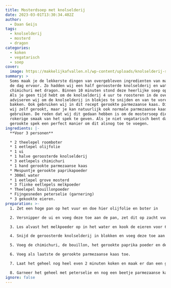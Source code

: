 ```yaml
---
title: Mosterdsoep met knolselderij
date: 2023-03-01T13:30:34.402Z
author:
  - Daan Geijs
tags:
  - knolselderij
  - mosterd
  - dragon
categories:
  - koken
  - vegatarisch
  - soep
cover:
  image: https://makkelijkafvallen.nl/wp-content/uploads/knolselderij-soep.jpg
summary: >
  Soms maak je de lekkerste dingen van overgebleven ingredienten van maaltijden
  de dag ervoor. Zo hadden wij een half geroosterde knolselderij en wat
  chimichuri met dragon. Binnen 10 minuten stond deze heerlijke soep op tafel.
  Als je geen tijd hebt om de knolselderij 4 uur te roosteren in de oven, dan
  adviseren wij om de knolselderij in blokjes te snijden en van te voren aan te
  bakken. Ook gebruiken wij in dit recept gerookte parmezaanse kaas. Die hebben
  wij zelf gerookt, maar je kan natuurlijk ook normale parmezaanse kaas
  gebruiken. De reden dat wij dit gedaan hebben is om de mostersoep die typische
  rokerige smaak van het spek te geven. Als je niet vegatarisch bent dan is
  gerookte spek een perfect manier om dit alsnog toe te voegen.
ingredients: |-
  **Voor 3 personen**

  * 2 theelepel roomboter
  * 1 eetlepel olijfolie
  * 1 ui 
  * 1 halve geroosterde knolselderij
  * 3 eetlepels chimichuri
  * 1 hand gerookte parmezaanse kaas
  * Mespuntje gerookte paprikapoeder
  * 300ml water
  * 1 eetlepel grove mosterd
  * 3 flinke eetlepels melkpoeder
  * Theelepel bouillonpoeder
  * Fijngesneden peterselie (garnering)
  * 3 gekookte eieren.
preparation: >-
  1. Zet een hoge pan op het vuur en doe hier olijfolie en boter in

  2. Versnipper de ui en voeg deze toe aan de pan, zet dit op zacht vuur totdat ze zacht en glazig zijn. Dit duurt ongeveer 5 minuten.

  3. Los alvast het melkpoeder op in het water en kook de eieren voor 6:30 minuten.

  4. Snijd de geroosterde knolselderij in blokken en voeg deze toe aan de pan, zet het vuur hierbij op middelhoog/hoog vuur.

  5. Voeg de chimichuri, de bouillon, het gerookte paprika poeder en de mosterd soep. Blijf goed roeren en zorg ervoor dat het niet aanbrand. Doe dit voor ongeveer een minuut en voeg dan het water met het melkpoeder toe en.

  6. Voeg als laatste de gerookte parmezaanse kaas toe.

  7. Laat het geheel nog heel even 2 minuten koken en maak er dan een gladde soep van met een keukenmachine of staafmixer.

  8. Garneer het geheel met peterselie en nog een beetje parmezaanse kaas en een gekookt ei en verse gemalen peper.
ignore: false
---
```

